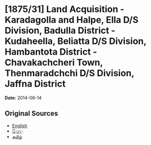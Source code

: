 # [1875/31] Land Acquisition - Karadagolla and Halpe, Ella D/S Division, Badulla District - Kudaheella, Beliatta D/S Division, Hambantota District - Chavakachcheri Town, Thenmaradchchi D/S Division, Jaffna District

**Date:** 2014-08-14

## Original Sources

- [English](https://documents.gov.lk/view/extra-gazettes/2014/8/1875-31_E.pdf)
- [සිංහල](https://documents.gov.lk/view/extra-gazettes/2014/8/1875-31_S.pdf)
- [தமிழ்](https://documents.gov.lk/view/extra-gazettes/2014/8/1875-31_T.pdf)
